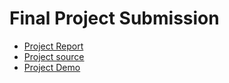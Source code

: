 # Final Project Submission
- [Project Report](https://docs.google.com/document/d/1JC_Ht638MsgYzbQvSWajGSkOzO2G3Z-6z6rjlJTnb5A/edit?usp=sharing)
- [Project source](https://github.com/raynayx/OrangeStars/tree/main/final_project)
- [Project Demo](https://drive.google.com/file/d/1eqNyW3sTPC8DmKv0Dh5dF07HuqOYBhqt/view)

